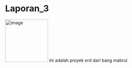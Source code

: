 # Laporan_3
<img width="139" alt="image" src="https://github.com/YebiDepriansyah/Laporan_3/assets/131685598/2cde1f10-93eb-4bb6-815d-e31ee870acf3">
ini adalah proyek erd dari bang mabrul

